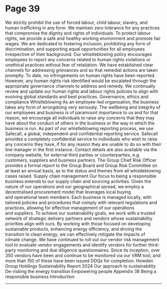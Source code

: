 # Page 39

We strictly prohibit the use of forced 
labour, child labour, slavery, and human 
trafficking in any form. We maintain 
zero tolerance for any practices that 
compromise the dignity and rights 
of individuals. 
To protect labour rights, we provide a safe 
and healthy working environment and 
promote fair wages. We are dedicated 
to fostering inclusion, prohibiting any 
form of discrimination, and supporting 
equal opportunities for all employees 
irrespective of their background.
Our whistleblowing policy encourages 
employees to report any concerns related 
to human rights violations or unethical 
practices without fear of retaliation. 
We have established clear channels 
for addressing grievances and so that 
remedial actions are taken promptly.
To date, no infringements on human 
rights have been reported. However, 
any human rights risk identified would 
be escalated through the appropriate 
governance channels to address and 
remedy. We continually review and 
update our human rights and labour 
rights policies to align with evolving 
global standards and best practices.
Governance, ethics and compliance
Whistleblowing
As an employee-led organisation, the 
business takes any form of wrongdoing 
very seriously. The wellbeing and integrity 
of our employees and business is of 
paramount importance to us and for 
that reason, we encourage all individuals 
to raise any concerns that they may 
have about the conduct of others in the 
business or the way in which the business 
is run. 
As part of our whistleblowing reporting 
process, we use Safecall, a global, 
independent and confidential reporting 
service. Safecall provides a completely 
confidential service to individuals 
who wish to raise any concerns they 
have, if for any reason they are unable 
to do so with their line manager in 
the first instance. Contact details 
are also available via the company 
website, for external third parties or 
counterparties, e.g. customers, suppliers 
and business partners.
The Group Chief Risk Officer provides 
a formal report to the Group Board and 
Group Risk Committee on at least an 
annual basis, as to the status and themes 
from all whistleblowing cases raised. 
Supply chain management
Our focus to being a responsible 
business extends to our supply chain 
and sourcing activities. Given the nature 
of our operations and our geographical 
spread, we employ a decentralised 
procurement model that leverages local 
buying and operational team members. 
Each business is managed locally, 
with tailored policies and procedures 
that comply with relevant regulations 
and practices, allowing for effective 
management of our operations 
and suppliers. 
To achieve our sustainability goals, we 
work with a trusted network of strategic 
delivery partners and vendors whose 
sustainability priorities align with 
ours. By working with those focused 
on developing sustainable products, 
enhancing energy efficiency, and driving 
the transition to clean energy, we can 
effectively mitigate the impacts of 
climate change. 
We have continued to roll out our vendor 
risk management tool to evaluate vendor 
engagements and identify vendors 
for further third-party monitoring and 
due diligence questionnaires. Since its 
inception, over 350 vendors have been 
and continue to be monitored via our 
VRM tool, and more than 150 of these 
have been issued DDQs for completion. 
Howden Group Holdings
Sustainability Report 2024
Our approach to sustainability
De-risking the energy transition
Empowering people 
Appendix
38
Being a responsible business
Introduction


---